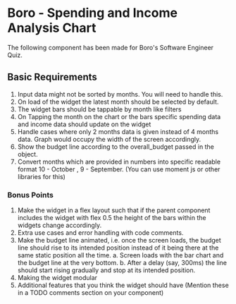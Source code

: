 # Boro - Spending and Income Analysis Chart

The following component has been made for Boro's Software Engineer Quiz. 

## Basic Requirements
1. Input data might not be sorted by months. You will need to handle this.
2. On load of the widget the latest month should be selected by default.
3. The widget bars should be tappable by month like filters
4. On Tapping the month on the chart or the bars specific spending data and income data should update on the widget
5. Handle cases where only 2 months data is given instead of 4 months data. Graph would occupy the width of the screen accordingly.
6. Show the budget line according to the overall_budget passed in the object.
7. Convert months which are provided in numbers into specific readable format 10 - October , 9 - September. (You can use moment js or other libraries for this)

### Bonus Points
1. Make the widget in a flex layout such that if the parent component includes the widget with flex 0.5 the height of the bars within the widgets change accordingly.
2. Extra use cases and error handling with code comments.
3. Make the budget line animated, i.e. once the screen loads, the budget line should rise to its intended position instead of it being there at the same static position all the time.
  a. Screen loads with the bar chart and the budget line at the very bottom.
  b. After a delay (say, 300ms) the line should start rising gradually and stop at its intended position.
4. Making the widget modular
5. Additional features that you think the widget should have (Mention these in a TODO comments section on your component)